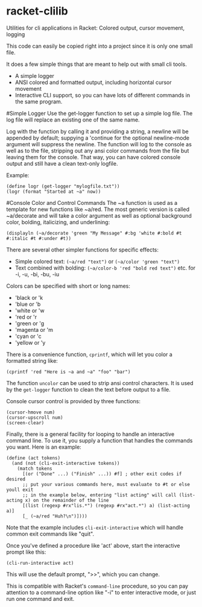 # racket-clilib
Utilities for cli applications in Racket: Colored output, cursor movement, logging

This code can easily be copied right into a project since it is only one small file.

It does a few simple things that are meant to help out with small cli tools.

- A simple logger
- ANSI colored and formatted output, including horizontal cursor movement
- Interactive CLI support, so you can have lots of different commands in the same program.


#Simple Logger
Use the get-logger function to set up a simple log file. The log file will replace an existing one of the same name.

Log with the function by calling it and providing a string, a newline will be appended by default; suppying a 'continue for the optional newline-mode argument will suppress the newline. The function will log to the console as well as to the file, stripping out any ansi color commands from the file but leaving them for the console. That way, you can have colored console output and still have a clean text-only logfile.

Example:

```
(define logr (get-logger "mylogfile.txt"))
(logr (format "Started at ~a" now))
```

#Console Color and Control Commands
The ~a function is used as a template for new functions like ~a/red. The most generic version is called ~a/decorate and will take a color argument as well as optional background color, bolding, italicizing, and underlining:

```
(displayln (~a/decorate 'green "My Message" #:bg 'white #:bold #t #:italic #t #:under #t))
```

There are several other simpler functions for specific effects:

- Simple colored text: `(~a/red "text")` or `(~a/color 'green "text")`
- Text combined with bolding: `(~a/color-b 'red "bold red text")` etc. for -i, -u, -bi, -bu, -iu

Colors can be specified with short or long names:

- 'black or 'k
- 'blue or 'b
- 'white or 'w
- 'red or 'r
- 'green or 'g
- 'magenta or 'm
- 'cyan or 'c
- 'yellow or 'y

There is a convenience function, `cprintf`, which will let you color a formatted string like:

```
(cprintf 'red "Here is ~a and ~a" "foo" "bar")
```

The function `uncolor` can be used to strip ansi control characters. It is used by the `get-logger` function to clean the text before output to a file.

Console cursor control is provided by three functions:

```
(cursor-hmove num)
(cursor-upscroll num)
(screen-clear)
```

Finally, there is a general facility for looping to handle an interactive command line. To use it, you supply a function that handles the commands you want. Here is an example:

```
(define (act tokens)
  (and (not (cli-exit-interactive tokens))
    (match tokens
      [(or ("Done" ...) ("Finish" ...)) #f] ; other exit codes if desired
      ;; put your various commands here, must evaluate to #t or else youll exit
      ;; in the example below, entering "list acting" will call (list-acting x) on the remainder of the line
      [(list (regexp #rx"lis.*") (regexp #rx"act.*") a) (list-acting a)]
      [_ (~a/red "Huh?\n")])))
```

Note that the example includes `cli-exit-interactive` which will handle common exit commands like "quit".

Once you've defined a procedure like 'act' above, start the interactive prompt like this:

```
(cli-run-interactive act)
```

This will use the default prompt, ">>", which you can change.

This is compatible with Racket's `command-line` procedure, so you can pay attention to a command-line option like "-i" to enter interactive mode, or just run one command and exit.


